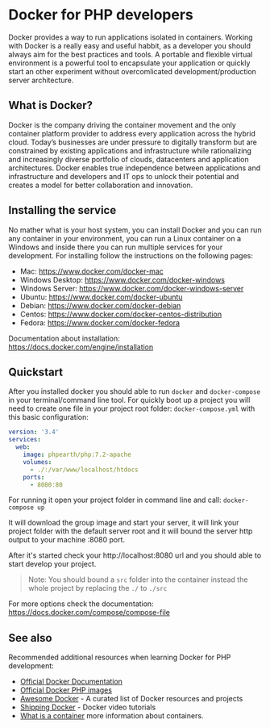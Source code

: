 # Docker for PHP developers

Docker provides a way to run applications isolated in containers. Working with
Docker is a really easy and useful habbit, as a developer you should always aim
for the best practices and tools. A portable and flexible virtual environment is
a powerful tool to encapsulate your application or quickly start an other experiment
without overcomlicated development/production server architecture.

## What is Docker?

Docker is the company driving the container movement and the only container
platform provider to address every application across the hybrid cloud. Today’s
businesses are under pressure to digitally transform but are constrained by
existing applications and infrastructure while rationalizing and increasingly
diverse portfolio of clouds, datacenters and application architectures. Docker
enables true independence between applications and infrastructure and developers
and IT ops to unlock their potential and creates a model for better collaboration
and innovation.

## Installing the service

No mather what is your host system, you can install Docker and you can run any
container in your environment, you can run a Linux container on a Windows and
inside there you can run multiple services for your development. For installing
follow the instructions on the following pages:

* Mac: https://www.docker.com/docker-mac
* Windows Desktop: https://www.docker.com/docker-windows
* Windows Server: https://www.docker.com/docker-windows-server
* Ubuntu: https://www.docker.com/docker-ubuntu
* Debian: https://www.docker.com/docker-debian
* Centos: https://www.docker.com/docker-centos-distribution
* Fedora: https://www.docker.com/docker-fedora

Documentation about installation: https://docs.docker.com/engine/installation

## Quickstart

After you installed docker you should able to run `docker` and `docker-compose`
in your terminal/command line tool. For quickly boot up a project you will need
to create one file in your project root folder: `docker-compose.yml` with this
basic configuration:

```yaml
version: '3.4'
services:
  web:
    image: phpearth/php:7.2-apache
    volumes:
      - ./:/var/www/localhost/htdocs
    ports:
      - 8080:80
```

For running it open your project folder in command line and call: `docker-compose up`

It will download the group image and start your server, it will link your project
folder with the default server root and it will bound the server http output to
your machine :8080 port.

After it's started check your http://localhost:8080 url and you should able to
start develop your project.

> Note: You should bound a `src` folder into the container instead the whole project by replacing the `./` to `./src`

For more options check the documentation: https://docs.docker.com/compose/compose-file

## See also

Recommended additional resources when learning Docker for PHP development:

* [Official Docker Documentation](https://docs.docker.com/)
* [Official Docker PHP images](https://hub.docker.com/_/php/)
* [Awesome Docker](https://github.com/veggiemonk/awesome-docker) - A curated list
  of Docker resources and projects
* [Shipping Docker](https://shippingdocker.com/) - Docker video tutorials
* [What is a container](https://www.docker.com/what-container) more information
  about containers.
